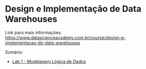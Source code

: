 # Design e Implementação de Data Warehouses

Link para mais informações: https://www.datascienceacademy.com.br/course/design-e-implementacao-de-data-warehouses

Sumário:

- [Lab 1 - Modelagem Lógica de Dados](https://github.com/jeantozzi/engenharia-de-dados_DSA/tree/main/Design%20e%20Implementa%C3%A7%C3%A3o%20de%20Data%20Warehouses/Lab%201%20-%20Modelagem%20L%C3%B3gica%20de%20Dados) 
